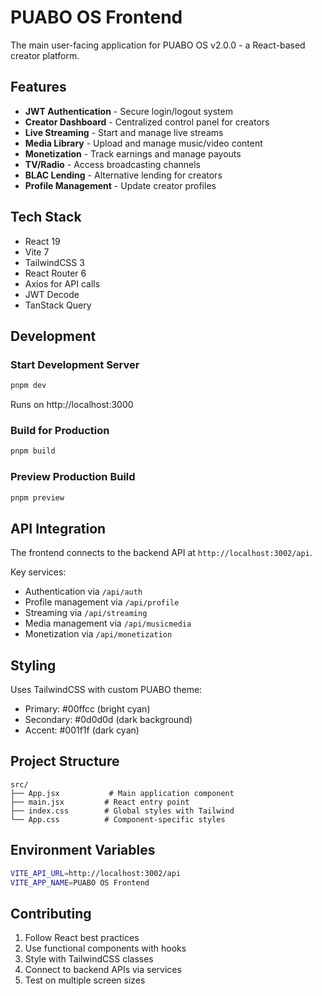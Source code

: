 # PUABO OS Frontend

The main user-facing application for PUABO OS v2.0.0 - a React-based creator platform.

## Features

- **JWT Authentication** - Secure login/logout system
- **Creator Dashboard** - Centralized control panel for creators
- **Live Streaming** - Start and manage live streams
- **Media Library** - Upload and manage music/video content
- **Monetization** - Track earnings and manage payouts
- **TV/Radio** - Access broadcasting channels
- **BLAC Lending** - Alternative lending for creators
- **Profile Management** - Update creator profiles

## Tech Stack

- React 19
- Vite 7
- TailwindCSS 3
- React Router 6
- Axios for API calls
- JWT Decode
- TanStack Query

## Development

### Start Development Server
```bash
pnpm dev
```
Runs on http://localhost:3000

### Build for Production
```bash
pnpm build
```

### Preview Production Build
```bash
pnpm preview
```

## API Integration

The frontend connects to the backend API at `http://localhost:3002/api`. 

Key services:
- Authentication via `/api/auth`
- Profile management via `/api/profile`
- Streaming via `/api/streaming`
- Media management via `/api/musicmedia`
- Monetization via `/api/monetization`

## Styling

Uses TailwindCSS with custom PUABO theme:
- Primary: #00ffcc (bright cyan)
- Secondary: #0d0d0d (dark background)
- Accent: #001f1f (dark cyan)

## Project Structure

```
src/
├── App.jsx           # Main application component
├── main.jsx         # React entry point
├── index.css        # Global styles with Tailwind
└── App.css          # Component-specific styles
```

## Environment Variables

```bash
VITE_API_URL=http://localhost:3002/api
VITE_APP_NAME=PUABO OS Frontend
```

## Contributing

1. Follow React best practices
2. Use functional components with hooks
3. Style with TailwindCSS classes
4. Connect to backend APIs via services
5. Test on multiple screen sizes
